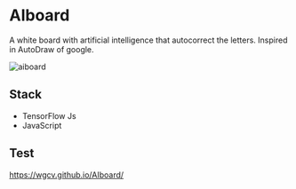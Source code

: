 # AIboard

A white board with artificial intelligence that autocorrect the letters. Inspired in AutoDraw of google.

![aiboard](https://github.com/wgcv/AIboard/assets/8989089/7d0ea849-b052-4dc8-8778-8f76f51d0b7f)

## Stack
- TensorFlow Js
- JavaScript

## Test
https://wgcv.github.io/AIboard/
